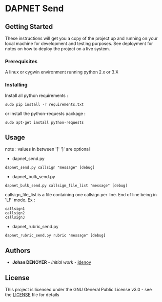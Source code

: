 # DAPNET Send


## Getting Started

These instructions will get you a copy of the project up and running on your local machine for development and testing purposes. See deployment for notes on how to deploy the project on a live system.

### Prerequisites
A linux or cygwin environment running python 2.x or 3.X

### Installing
Install all python requirements :

```
sudo pip install -r requirements.txt
```

or install the python-requests package :

```
sudo apt-get install python-requests
```

## Usage

note : values in between '[' ']' are optional

* dapnet_send.py
```
dapnet_send.py callsign "message" [debug]
```
* dapnet_bulk_send.py
```
dapnet_bulk_send.py callsign_file_list "message" [debug]
```
callsign_file_list is a file containing one callsign per line. End of line being in 'LF' mode.
Ex :
```
callsign1
callsign2
callsign3
```

* dapnet_rubric_send.py
```
dapnet_rubric_send.py rubric "message" [debug]
```

## Authors

* **Johan DENOYER** - *Initial work* - [jdenoy](https://github.com/jdenoy)


## License

This project is licensed under the GNU General Public License v3.0 - see the [LICENSE](LICENSE) file for details
